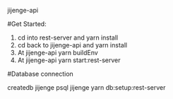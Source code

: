 jijenge-api


#Get Started: 

1. cd into rest-server and yarn install 
2. cd back to jijenge-api and yarn install 
3. At jijenge-api yarn buildEnv
4. At jijenge-api yarn start:rest-server

#Database connection 

createdb jijenge 
psql jijenge
yarn db:setup:rest-server